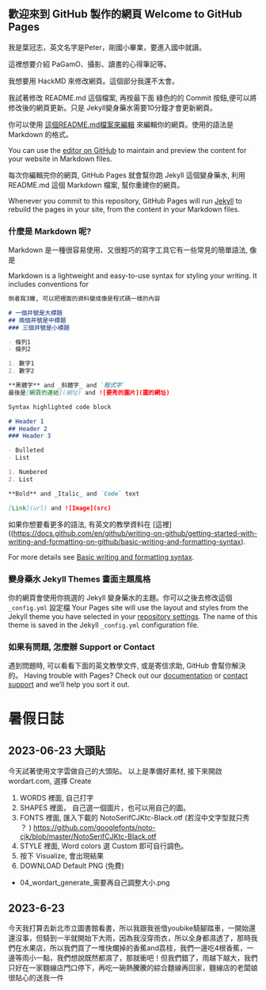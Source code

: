 ## 歡迎來到 GitHub 製作的網頁 Welcome to GitHub Pages

我是葉冠志，英文名字是Peter，剛國小畢業，要進入國中就讀。

這裡想要介紹 PaGamO、攝影、讀書的心得筆記等。

我想要用 HackMD 來修改網頁。這個部分我還不太會。

我試著修改 README.md 這個檔案, 再按最下面 綠色的的 Commit 按鈕,便可以將修改後的網頁更新。只是 Jekyll變身藥水需要10分鐘才會更新網頁。



你可以使用 [這個README.md檔案來編輯](https://github.com/yehpetertw/yehpetertw.github.io/edit/main/README.md) 來編輯你的網頁。使用的語法是 Markdown 的格式。

You can use the [editor on GitHub](https://github.com/yehpetertw/yehpetertw.github.io/edit/main/README.md) to maintain and preview the content for your website in Markdown files.

每次你編輯完你的網頁, GitHub Pages 就會幫你跑 Jekyll 這個變身藥水, 利用 README.md 這個 Markdown 檔案, 幫你重建你的網頁。

Whenever you commit to this repository, GitHub Pages will run [Jekyll](https://jekyllrb.com/) to rebuild the pages in your site, from the content in your Markdown files.

### 什麼是 Markdown 呢?

Markdown 是一種很容易使用、又很輕巧的寫字工具它有一些常見的簡單語法, 像是

Markdown is a lightweight and easy-to-use syntax for styling your writing. It includes conventions for

```markdown
倒者寫3撇, 可以把裡面的資料變成像是程式碼一樣的內容

# 一個井號是大標題
## 兩個井號是中標題
### 三個井號是小標題

- 條列1
- 條列2

1. 數字1
2. 數字2

**黑體字** and _斜體字_ and `程式字`
最後是[網頁的連結](網址) and ![要秀的圖片](圖的網址)
```

```markdown
Syntax highlighted code block

# Header 1
## Header 2
### Header 3

- Bulleted
- List

1. Numbered
2. List

**Bold** and _Italic_ and `Code` text

[Link](url) and ![Image](src)
```

如果你想要看更多的語法, 有英文的教學資料在 [這裡]((https://docs.github.com/en/github/writing-on-github/getting-started-with-writing-and-formatting-on-github/basic-writing-and-formatting-syntax).

For more details see [Basic writing and formatting syntax](https://docs.github.com/en/github/writing-on-github/getting-started-with-writing-and-formatting-on-github/basic-writing-and-formatting-syntax).

### 變身藥水 Jekyll Themes 畫面主題風格

你的網頁會使用你挑選的 Jekyll 變身藥水的主題。你可以之後去修改這個 `_config.yml` 設定檔
Your Pages site will use the layout and styles from the Jekyll theme you have selected in your [repository settings](https://github.com/yehpetertw/yehpetertw.github.io/settings/pages). The name of this theme is saved in the Jekyll `_config.yml` configuration file.

### 如果有問題, 怎麼辦 Support or Contact

遇到問題時, 可以看看下面的英文教學文件, 或是寄信求助, GitHub 會幫你解決的。
Having trouble with Pages? Check out our [documentation](https://docs.github.com/categories/github-pages-basics/) or [contact support](https://support.github.com/contact) and we’ll help you sort it out.

# 暑假日誌

## 2023-06-23 大頭貼
今天試著使用文字雲做自己的大頭貼。
以上是準備好素材, 接下來開啟 wordart.com, 選擇 Create
1. WORDS 裡面, 自己打字
2. SHAPES 裡面， 自己選一個圖片，也可以用自己的圖。
3. FONTS 裡面, 匯入下載的 NotoSerifCJKtc-Black.otf (若沒中文字型就只秀 ？ )
   https://github.com/googlefonts/noto-cjk/blob/master/NotoSerifCJKtc-Black.otf
4. STYLE 裡面, Word colors 選 Custom 即可自行調色。
5. 按下 Visualize, 會出現結果
6. DOWNLOAD Default PNG (免費)
- 04_wordart_generate_需要再自己調整大小.png

## 2023-6-23
今天我打算去新北市立圖書館看書，所以我跟我爸借youbike騎腳踏車，一開始還還沒事，但騎到一半就開始下大雨，因為我沒穿雨衣，所以全身都濕透了，那時我們在水果店，所以我們買了一堆快爛掉的香蕉and荔枝，我們一邊吃4根香蕉，一邊等雨小一點，我們想說既然都濕了，那就衝吧！但我們錯了，雨越下越大，我們只好在一家麵線店門口停下，再吃一碗熱騰騰的綜合麵線再回家，麵線店的老闆娘很貼心的送我一件
